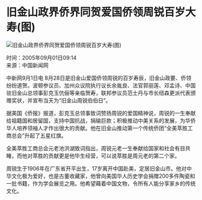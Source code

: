 # 旧金山政界侨界同贺爱国侨领周锐百岁大寿(图)

![旧金山政界侨界同贺爱国侨领周锐百岁大寿(图)](https://photocdn.sohu.com/20050901/Img226841067.jpg)

时间：2005年09月01日09:14  
来源：中国新闻网  

中新网9月1日电 8月28日是旧金山爱国侨领周锐的百岁寿辰，旧金山政要、侨领纷纷道贺。波顿参议员、加州众议院执行议长余胤良、法官郭丽莲、邓孟诗、中国驻旧金山总领事彭克玉伉俪等亲临贺寿，联邦参议员范士丹与市长纽森更派代表颁赠奖状，并宣布当天为“旧金山周锐伯伯日”。 

据美国《侨报》报道，彭克玉总领事致词赞扬周锐的爱国精神说，周锐的一生奉献给祖籍国和居留国，支持中国抗战，捐输巨款；积极推动中美关系的发展，为华侨华人培养领袖人才作出很大的贡献。他在旧金山推动第一个传统侨团“全美萃胜工商总会”升起了五星红旗。 

全美萃胜工商总会元老池洪湖致词指出，周锐元老一生奉献给国家和社会有目共睹，而他对萃胜的贡献更是他毕生经营，可以说萃胜是周元老的第二个家。 

周锐生于1906年在广东省开平出生，17岁离开中国赴美，定居旧金山市。他对中华文化极为爱好，也是古董收藏家，他曾向美国华人历史学会捐赠200多件陶瓷和一批书籍，作为学会展览之用。他希望藉着中国文物，令所有人能分享家乡的传统文化。